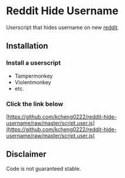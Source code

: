 # Reddit Hide Username
Userscript that hides username on new [reddit](reddit.com).

## Installation

### Install a userscript
* Tampermonkey
* Violentmonkey
* etc.

### Click the link below
[https://github.com/kcheng0222/reddit-hide-username/raw/master/script.user.js](https://github.com/kcheng0222/reddit-hide-username/raw/master/script.user.js)

## Disclaimer
Code is not guaranteed stable.
